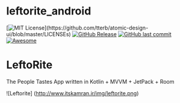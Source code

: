 # leftorite_android
[![MIT License](https://img.shields.io/apm/l/atomic-design-ui.svg?)](https://github.com/tterb/atomic-design-ui/blob/master/LICENSEs)
[![GitHub Release](https://img.shields.io/github/release/Naereen/StrapDown.js.svg)](https://github.com/kmno/leftorite_android/releases/)
[![GitHub last commit](https://img.shields.io/github/last-commit/google/skia.svg?style=flat)]()
[![Awesome](https://cdn.rawgit.com/sindresorhus/awesome/d7305f38d29fed78fa85652e3a63e154dd8e8829/media/badge.svg)](https://github.com/sindresorhus/awesome)  

# LeftoRite
The People Tastes App written in Kotlin + MVVM + JetPack + Room

![Leftorite]
(http://www.itskamran.ir/img/leftorite.png)
